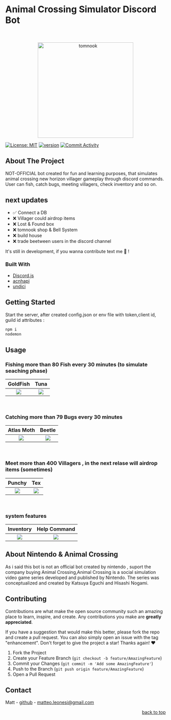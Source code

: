 
  <h1>Animal Crossing Simulator Discord Bot</h1>
<br />
<br />
<div align="center">
  <a>

<img src="https://user-images.githubusercontent.com/38867931/195303627-9a5c48c1-75a7-484b-9003-cd5ec15fdc6f.gif" width="300" alt="tomnook">
  </a>
</div>

[![License: MIT](https://img.shields.io/badge/License-MIT-yellow.svg)](https://opensource.org/licenses/MIT) [![version](https://img.shields.io/badge/version-1.0.1-yellow.svg)](https://semver.org) [![Commit Activity](https://img.shields.io/github/commit-activity/m/MatteoLeonesi/DiscordBot-AnimalCrossing-VillagerSimulator)](https://github.com/MatteoLeonesi/DiscordBot-AnimalCrossing-VillagerSimulator)

## About The Project
NOT-OFFICIAL bot created for fun and learning purposes, that simulates animal crossing new horizon villager gameplay through discord commands. User can fish, catch bugs, meeting villagers, check inventory and so on. 

## next updates

- ✅ Connect a DB
- ❌ Villager could airdrop items
- ❌ Lost & Found box 
- ❌ tomnook shop & Bell System
- ❌ build house
- ❌ trade beetween users in the discord channel


It's still in development, if you wanna contribute text me 🌻 !


### Built With
* [Discord.js](https://discord.js.org/#/)
* [acnhapi](http://acnhapi.com/)
* [undici](https://github.com/nodejs/undici)

<!-- GETTING STARTED -->
## Getting Started
Start the server, after created config.json or env file with token,client id, guild id attributes : 
  ```sh
 npm i 
 nodemon 
  ```

## Usage

### Fishing more than 80 Fish every 30 minutes (to simulate seaching phase)


<div align="center">
  <a>
  
GoldFish             |  Tuna
:-------------------------:|:-------------------------:
![](https://user-images.githubusercontent.com/38867931/195295616-73dc4e3a-626a-4c0b-b2e3-b783541b993a.png)  |  ![](https://user-images.githubusercontent.com/38867931/195295609-16cc1274-bf60-496b-9761-fb4351372fce.png)

  </a>
</div>
 <br />

  
### Catching more than 79 Bugs every 30 minutes 

<div align="center">
  <a>
  
Atlas Moth             |  Beetle
:-------------------------:|:-------------------------:
![](https://user-images.githubusercontent.com/38867931/195288061-90029710-7d84-4d6e-a963-004da234f44e.png)  |  ![](https://user-images.githubusercontent.com/38867931/195288068-e06551e9-2d2f-4377-91ff-cf8ee330b763.png)


  </a>
</div>
 <br />


### Meet more than 400 Villagers , in the next relase will airdrop items (sometimes)

<div align="center">
  <a>
  
Punchy             |  Tex 
:-------------------------:|:-------------------------:
![](https://user-images.githubusercontent.com/38867931/195286125-27efc819-a762-43eb-9021-21b452d16b61.png)  |  ![](https://user-images.githubusercontent.com/38867931/195286139-61784473-c0ef-44af-a5a3-34ed6482508b.png)

  </a>
</div>
 <br />


### system features

Inventory             |  Help Command 
:-------------------------:|:-------------------------:
![](https://user-images.githubusercontent.com/38867931/195138925-34cb9e05-6bcb-4a19-a76a-7744fbdcb141.png)  |  ![](https://user-images.githubusercontent.com/38867931/195283579-558fcdbd-f75a-4c24-8cb1-93b0f119b102.png)



## About Nintendo & Animal Crossing 
As i said this bot is not an official bot created by nintendo , suport the company buying Animal Crossing,Animal Crossing is a social simulation video game series developed and published by Nintendo. The series was conceptualized and created by Katsuya Eguchi and Hisashi Nogami. 


## Contributing

Contributions are what make the open source community such an amazing place to learn, inspire, and create. Any contributions you make are **greatly appreciated**. 

If you have a suggestion that would make this better, please fork the repo and create a pull request. You can also simply open an issue with the tag "enhancement".
Don't forget to give the project a star! Thanks again! ❤️

1. Fork the Project
2. Create your Feature Branch (`git checkout -b feature/AmazingFeature`)
3. Commit your Changes (`git commit -m 'Add some AmazingFeature'`)
4. Push to the Branch (`git push origin feature/AmazingFeature`)
5. Open a Pull Request


## Contact

Matt - [github](https://github.com/MatteoLeonesi) - matteo.leonesi@gmail.com


<p align="right"><a href="#top">back to top</a></p>
